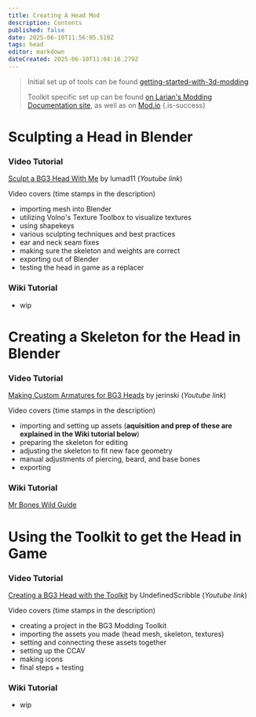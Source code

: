 ```yaml
---
title: Creating A Head Mod
description: Contents
published: false
date: 2025-06-10T11:56:05.510Z
tags: head
editor: markdown
dateCreated: 2025-06-10T11:04:16.279Z
---
```


> Initial set up of tools can be found [getting-started-with-3d-modding](/Tutorials/Visual/getting-started-with-3d-modding)
> 
> Toolkit specific set up can be found [on Larian's Modding Documentation site](https://docs.baldursgate3.game/index.php?title=Main_Page), as well as on [Mod.io](https://mod.io/g/baldursgate3/r)
{.is-success}


# Sculpting a Head in Blender
### Video Tutorial
[Sculpt a BG3 Head With Me](https://www.youtube.com/watch?v=KNQUlagbYAI) by lumad11 (*Youtube link*)

Video covers (time stamps in the description)
- importing mesh into Blender
- utilizing Volno's Texture Toolbox to visualize textures
- using shapekeys
- various sculpting techniques and best practices
- ear and neck seam fixes
- making sure the skeleton and weights are correct
- exporting out of Blender
- testing the head in game as a replacer

### Wiki Tutorial
- wip

# Creating a Skeleton for the Head in Blender
### Video Tutorial
[Making Custom Armatures for BG3 Heads](https://youtu.be/Um_3z2vjMQ8) by jerinski (*Youtube link*)

Video covers (time stamps in the description)
- importing and setting up assets (**aquisition and prep of these are explained in the Wiki tutorial below**)
- preparing the skeleton for editing
- adjusting the skeleton to fit new face geometry
- manual adjustments of piercing, beard, and base bones
- exporting

### Wiki Tutorial
[Mr Bones Wild Guide](/Tutorials/Visual/mrboneswildguide)

# Using the Toolkit to get the Head in Game
### Video Tutorial
[Creating a BG3 Head with the Toolkit](https://www.youtube.com/watch?v=40GnRNjWXng) by UndefinedScribble (*Youtube link*)

Video covers (time stamps in the description)
- creating a project in the BG3 Modding Toolkit
- importing the assets you made (head mesh, skeleton, textures)
- setting and connecting these assets together
- setting up the CCAV
- making icons
- final steps + testing

### Wiki Tutorial
- wip

